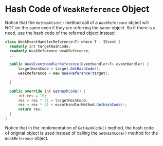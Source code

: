 # Hash Code of `WeakReference` Object

Notice that the `GetHashCode()` method call of a `WeakReference` object will NOT be the same even if they are referring the same object. So if there is a need, use the hash code of the referred object instead:

  ```csharp
class WeakEventHandlerReference<T> where T : IEvent {
    readonly int targetHashCode;
    readonly WeakReference weakReference;
    ...

    public WeakEventHandlerReference(EventHandler<T> eventHandler) {
        targetHashCode = target.GetHashCode();
        weakReference = new WeakReference(target);
        ...
    }

    public override int GetHashCode() {
        int res = 19;
        res = res * 31 + targetHashCode;
        res = res * 31 + eventHandlerMethod.GetHashCode();
        return res;
    }
}
  ```

Notice that in the implementation of `GetHashCode()` method, the hash code of original object is used instead of calling the `GetHashCode()` method for the `WeakReference` object.
